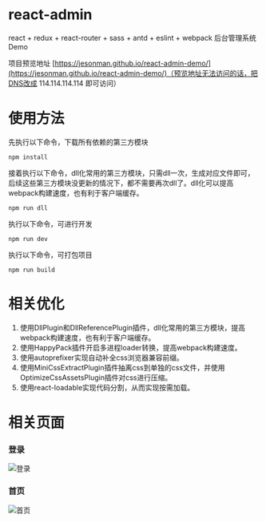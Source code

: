 # react-admin

react + redux + react-router + sass + antd + eslint + webpack 后台管理系统Demo

项目预览地址 [https://jesonman.github.io/react-admin-demo/](https://jesonman.github.io/react-admin-demo/)（预览地址无法访问的话，把DNS改成 114.114.114.114 即可访问）

# 使用方法

先执行以下命令，下载所有依赖的第三方模块

```shell
npm install
```

接着执行以下命令，dll化常用的第三方模块，只需dll一次，生成对应文件即可，后续这些第三方模块没更新的情况下，都不需要再次dll了。dll化可以提高webpack构建速度，也有利于客户端缓存。

```shell
npm run dll
```

执行以下命令，可进行开发

```shell
npm run dev
```

执行以下命令，可打包项目

```shell
npm run build
```

# 相关优化

1. 使用DllPlugin和DllReferencePlugin插件，dll化常用的第三方模块，提高webpack构建速度，也有利于客户端缓存。
2. 使用HappyPack插件开启多进程loader转换，提高webpack构建速度。
3. 使用autoprefixer实现自动补全css浏览器兼容前缀。
4. 使用MiniCssExtractPlugin插件抽离css到单独的css文件，并使用OptimizeCssAssetsPlugin插件对css进行压缩。
5. 使用react-loadable实现代码分割，从而实现按需加载。

# 相关页面

### 登录
![登录](https://jesonman.github.io/images/react-admin/login.png)

### 首页
![首页](https://jesonman.github.io/images/react-admin/home.png)
